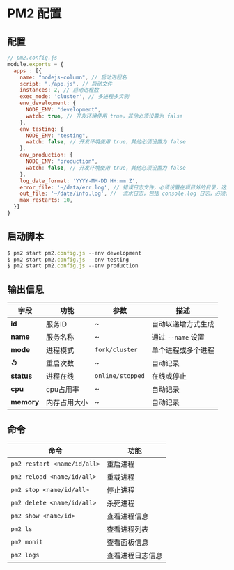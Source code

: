 # PM2 配置

## 配置

```javascript
// pm2.config.js
module.exports = {
  apps : [{
    name: "nodejs-column", // 启动进程名
    script: "./app.js", // 启动文件
    instances: 2, // 启动进程数
    exec_mode: 'cluster', // 多进程多实例
    env_development: {
      NODE_ENV: "development",
      watch: true, // 开发环境使用 true，其他必须设置为 false
    },
    env_testing: {
      NODE_ENV: "testing",
      watch: false, // 开发环境使用 true，其他必须设置为 false
    },
    env_production: {
      NODE_ENV: "production",
      watch: false, // 开发环境使用 true，其他必须设置为 false
    },
    log_date_format: 'YYYY-MM-DD HH:mm Z',
    error_file: '~/data/err.log', // 错误日志文件，必须设置在项目外的目录，这里为了测试
    out_file: '~/data/info.log', //  流水日志，包括 console.log 日志，必须设置在项目外的目录，这里为了测试
    max_restarts: 10,
  }]
}
```

## 启动脚本

```javascript
$ pm2 start pm2.config.js --env development
$ pm2 start pm2.config.js --env testing
$ pm2 start pm2.config.js --env production
```

## 输出信息

| 字段 | 功能 | 参数 | 描述 |
| --- | --- | --- | --- |
| **id** | 服务ID | ~ | 自动以递增方式生成 |
| **name** | 服务名称 | ~ | 通过 `--name` 设置 |
| **mode** | 进程模式 | `fork/cluster` | 单个进程或多个进程 |
| **↺** | 重启次数 | ~ | 自动记录 |
| **status** | 进程在线 | `online/stopped` | 在线或停止 |
| **cpu** | cpu占用率 | ~ | 自动记录 |
| **memory** | 内存占用大小 | ~ | 自动记录 |

## 命令

| 命令 | 功能 |
| --- | --- |
| `pm2 restart <name/id/all>` | 重启进程 |
| `pm2 reload <name/id/all>` | 重载进程 |
| `pm2 stop <name/id/all>` | 停止进程 |
| `pm2 delete <name/id/all>` | 杀死进程 |
| `pm2 show <name/id>` | 查看进程信息 |
| `pm2 ls` | 查看进程列表 |
| `pm2 monit` | 查看面板信息 |
| `pm2 logs` | 查看进程日志信息 |